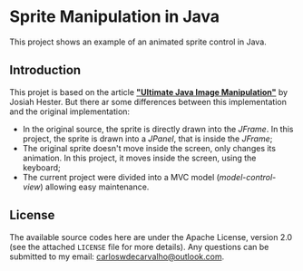 # Sprite Manipulation in Java

This project shows an example of an animated sprite control in Java.

## Introduction

This projet is based on the article [**"Ultimate Java Image Manipulation"**](https://www.javalobby.org//articles/ultimate-image/) by Josiah Hester. But there ar some differences between this implementation and the original implementation:

 - In the original source, the sprite is directly drawn into the _JFrame_. In this project, the sprite is drawn into a _JPanel_, that is inside the _JFrame_;
 - The original sprite doesn't move inside the screen, only changes its animation. In this project, it moves inside the screen, using the keyboard;
 - The current project were divided into a MVC model (_model-control-view_) allowing easy maintenance. 

## License

The available source codes here are under the Apache License, version 2.0 (see the attached `LICENSE` file for more details). Any questions can be submitted to my email: carloswdecarvalho@outlook.com.